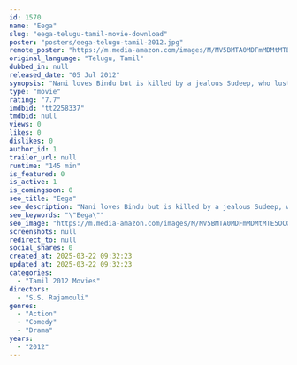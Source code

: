 ```yaml
---
id: 1570
name: "Eega"
slug: "eega-telugu-tamil-movie-download"
poster: "posters/eega-telugu-tamil-2012.jpg"
remote_poster: "https://m.media-amazon.com/images/M/MV5BMTA0MDFmMDMtMTE5OC00YWQ0LWIwZTUtOWIwMjk4Yjc3NGY1XkEyXkFqcGc@._V1_SX300.jpg"
original_language: "Telugu, Tamil"
dubbed_in: null
released_date: "05 Jul 2012"
synopsis: "Nani loves Bindu but is killed by a jealous Sudeep, who lusts after Bindu. Nani is reincarnated as a fly and decides to avenge his death. He teams up with Bindu to make Sudeep's life a living hell."
type: "movie"
rating: "7.7"
imdbid: "tt2258337"
tmdbid: null
views: 0
likes: 0
dislikes: 0
author_id: 1
trailer_url: null
runtime: "145 min"
is_featured: 0
is_active: 1
is_comingsoon: 0
seo_title: "Eega"
seo_description: "Nani loves Bindu but is killed by a jealous Sudeep, who lusts after Bindu. Nani is reincarnated as a fly and decides to avenge his death. He teams up with Bindu to make Sudeep's life a living hell."
seo_keywords: "\"Eega\""
seo_image: "https://m.media-amazon.com/images/M/MV5BMTA0MDFmMDMtMTE5OC00YWQ0LWIwZTUtOWIwMjk4Yjc3NGY1XkEyXkFqcGc@._V1_SX300.jpg"
screenshots: null
redirect_to: null
social_shares: 0
created_at: 2025-03-22 09:32:23
updated_at: 2025-03-22 09:32:23
categories:
  - "Tamil 2012 Movies"
directors:
  - "S.S. Rajamouli"
genres:
  - "Action"
  - "Comedy"
  - "Drama"
years:
  - "2012"
---
```

